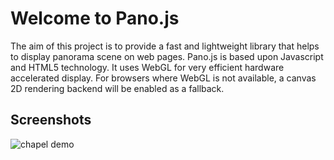 Welcome to Pano.js
==================

The aim of this project is to provide a fast and lightweight library that helps to display panorama scene on web pages. Pano.js is based upon Javascript and HTML5 technology. It uses WebGL for very efficient hardware accelerated display. For browsers where WebGL is not available, a canvas 2D rendering backend will be enabled as a fallback.

Screenshots
-----------

![chapel demo](https://raw.github.com/humu2009/Pano.js/master/screenshots/chapel.jpg)
